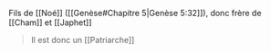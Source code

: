 Fils de [[Noé]] ([[Genèse#Chapitre 5|Genèse 5:32]]), donc frère de [[Cham]] et [[Japhet]]
>Il est donc un [[Patriarche]]